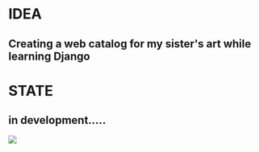 # IDEA
## Creating a web catalog for my sister's art while learning Django
# STATE
## in development.....

![](../../../Pictures/Screenshot.png)